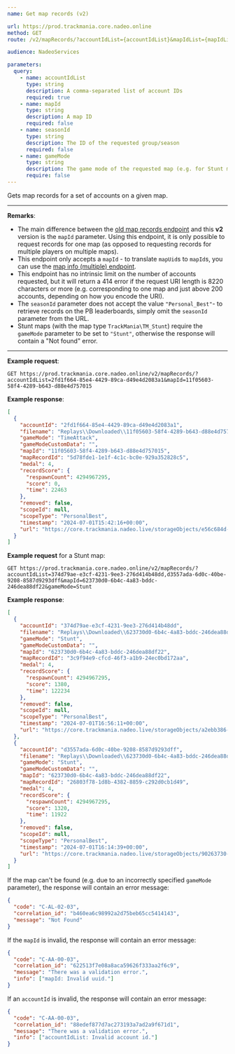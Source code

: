 ```yaml
---
name: Get map records (v2)

url: https://prod.trackmania.core.nadeo.online
method: GET
route: /v2/mapRecords/?accountIdList={accountIdList}&mapIdList={mapIdList}&seasonId={seasonId}

audience: NadeoServices

parameters:
  query:
    - name: accountIdList
      type: string
      description: A comma-separated list of account IDs
      required: true
    - name: mapId
      type: string
      description: A map ID
      required: false
    - name: seasonId
      type: string
      description: The ID of the requested group/season
      required: false
    - name: gameMode
      type: string
      description: The game mode of the requested map (e.g. for Stunt maps)
      require: false
---
```


Gets map records for a set of accounts on a given map.

---

**Remarks**:

- The main difference between the [old map records endpoint](/core/records/map-records) and this **v2** version is the `mapId` parameter. Using this endpoint, it is only possible to request records for one map (as opposed to requesting records for multiple players on multiple maps).
- This endpoint only accepts a `mapId` - to translate `mapUid`s to `mapId`s, you can use the [map info (multiple) endpoint](/core/maps/info-multiple).
- This endpoint has no intrinsic limit on the number of accounts requested, but it will return a 414 error if the request URI length is 8220 characters or more (e.g. corresponding to one map and just above 200 accounts, depending on how you encode the URI).
- The `seasonId` parameter does not accept the value `"Personal_Best"`- to retrieve records on the PB leaderboards, simply omit the `seasonId` parameter from the URL.
- Stunt maps (with the map type `TrackMania\TM_Stunt`) require the `gameMode` parameter to be set to `"Stunt"`, otherwise the response will contain a "Not found" error.

---

**Example request**:

```plain
GET https://prod.trackmania.core.nadeo.online/v2/mapRecords/?accountIdList=2fd1f664-85e4-4429-89ca-d49e4d2083a1&mapId=11f05603-58f4-4289-b643-d88e4d757015
```

**Example response**:

```json
[
  {
    "accountId": "2fd1f664-85e4-4429-89ca-d49e4d2083a1",
    "filename": "Replays\\Downloaded\\11f05603-58f4-4289-b643-d88e4d757015_2fd1f664-85e4-4429-89ca-d49e4d2083a1_(0'22''46).replay.gbx",
    "gameMode": "TimeAttack",
    "gameModeCustomData": "",
    "mapId": "11f05603-58f4-4289-b643-d88e4d757015",
    "mapRecordId": "5d78fde1-1e1f-4c1c-bc0e-929a352828c5",
    "medal": 4,
    "recordScore": {
      "respawnCount": 4294967295,
      "score": 0,
      "time": 22463
    },
    "removed": false,
    "scopeId": null,
    "scopeType": "PersonalBest",
    "timestamp": "2024-07-01T15:42:16+00:00",
    "url": "https://core.trackmania.nadeo.live/storageObjects/e56c684d-cb13-4eff-a5a3-72a1d15ea8a4"
  }
]
```

**Example request** for a Stunt map:

```plain
GET https://prod.trackmania.core.nadeo.online/v2/mapRecords/?accountIdList=374d79ae-e3cf-4231-9ee3-276d414b48dd,d3557ada-6d0c-40be-9208-8587d9293dff&mapId=623730d0-6b4c-4a83-bddc-246dea88df22&gameMode=Stunt
```

**Example response**:

```json
[
  {
    "accountId": "374d79ae-e3cf-4231-9ee3-276d414b48dd",
    "filename": "Replays\\Downloaded\\623730d0-6b4c-4a83-bddc-246dea88df22_374d79ae-e3cf-4231-9ee3-276d414b48dd_(1380-2'2''23).replay.gbx",
    "gameMode": "Stunt",
    "gameModeCustomData": "",
    "mapId": "623730d0-6b4c-4a83-bddc-246dea88df22",
    "mapRecordId": "3c9f94e9-cfcd-46f3-a1b9-24ec0bd172aa",
    "medal": 4,
    "recordScore": {
      "respawnCount": 4294967295,
      "score": 1380,
      "time": 122234
    },
    "removed": false,
    "scopeId": null,
    "scopeType": "PersonalBest",
    "timestamp": "2024-07-01T16:56:11+00:00",
    "url": "https://core.trackmania.nadeo.live/storageObjects/a2ebb386-80d8-4e98-b9b9-8ec2259e1512"
  },
  {
    "accountId": "d3557ada-6d0c-40be-9208-8587d9293dff",
    "filename": "Replays\\Downloaded\\623730d0-6b4c-4a83-bddc-246dea88df22_d3557ada-6d0c-40be-9208-8587d9293dff_(1320-0'11''92).replay.gbx",
    "gameMode": "Stunt",
    "gameModeCustomData": "",
    "mapId": "623730d0-6b4c-4a83-bddc-246dea88df22",
    "mapRecordId": "26803f78-1d8b-4382-8859-c292d0cb1d49",
    "medal": 4,
    "recordScore": {
      "respawnCount": 4294967295,
      "score": 1320,
      "time": 11922
    },
    "removed": false,
    "scopeId": null,
    "scopeType": "PersonalBest",
    "timestamp": "2024-07-01T16:14:39+00:00",
    "url": "https://core.trackmania.nadeo.live/storageObjects/90263730-ad1c-4680-8d80-6aea02881809"
  }
]
```

If the map can't be found (e.g. due to an incorrectly specified `gameMode` parameter), the response will contain an error message:

```json
{
  "code": "C-AL-02-03",
  "correlation_id": "b460ea6c98992a2d75beb65cc5414143",
  "message": "Not Found"
}
```

If the `mapId` is invalid, the response will contain an error message:

```json
{
  "code": "C-AA-00-03",
  "correlation_id": "622513f7e08a8aca59626f333aa2f6c9",
  "message": "There was a validation error.",
  "info": ["mapId: Invalid uuid."]
}
```

If an `accountId` is invalid, the response will contain an error message:

```json
{
  "code": "C-AA-00-03",
  "correlation_id": "88edef877d7ac273193a7ad2a9f671d1",
  "message": "There was a validation error.",
  "info": ["accountIdList: Invalid account id."]
}
```
